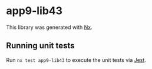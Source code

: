 # app9-lib43

This library was generated with [Nx](https://nx.dev).

## Running unit tests

Run `nx test app9-lib43` to execute the unit tests via [Jest](https://jestjs.io).
